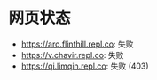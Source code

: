 # 网页状态
- https://aro.flinthill.repl.co: 失败
- https://v.chavir.repl.co: 失败
- https://qi.limqin.repl.co: 失败 (403)
